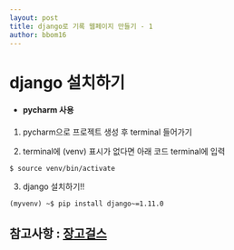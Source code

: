 ```yaml
---
layout: post
title: django로 기록 웹페이지 만들기 - 1
author: bbom16
---
```


# django 설치하기
-  #### pycharm 사용


1. pycharm으로 프로젝트 생성 후 terminal 들어가기

2. terminal에 (venv) 표시가 없다면 아래 코드 terminal에 입력
```
$ source venv/bin/activate
```

3. django 설치하기!!
```
(myvenv) ~$ pip install django~=1.11.0
```

참고사항 : [장고걸스](https://tutorial.djangogirls.org/ko/django_installation/)
---
